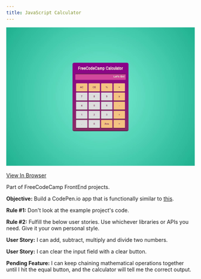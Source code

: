 ```yaml
---
title: JavaScript Calculator
---
```


![Click Quote Generator](assets/img/projects/proj-3/full.jpg)


<a href="http://s.codepen.io/omgninjas/debug/LGJNKK" target="_blank">View In Browser</a>

Part of FreeCodeCamp FrontEnd projects.

**Objective:** Build a CodePen.io app that is functionally similar to [this](https://codepen.io/FreeCodeCamp/full/rLJZrA/).

**Rule #1:** Don't look at the example project's code. 

**Rule #2:** Fulfill the below user stories. Use whichever libraries or APIs you need. Give it your own personal style.

**User Story:**  I can add, subtract, multiply and divide two numbers.

**User Story:**  I can clear the input field with a clear button.

**Pending Feature:**   I can keep chaining mathematical operations together until I hit the equal button, and the calculator will tell me the correct output.



